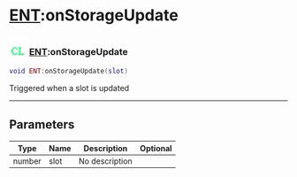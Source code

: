 # [ENT](../ent/README.md):onStorageUpdate

### <img src="../../.gitbook/assets/client.png" width="32" height="32" /> [ENT](../ent/README.md):onStorageUpdate

```lua
void ENT:onStorageUpdate(slot)
```

Triggered when a slot is updated<br>

-----------------
## Parameters

| Type   | Name | Description | Optional |
| ------ | ---- | ----------- | -------: |
| number | slot | No description |  |
